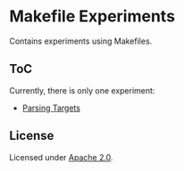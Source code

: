 # Makefile Experiments

Contains experiments using Makefiles.

## ToC

Currently, there is only one experiment:

* [Parsing Targets][parsing_targets]

## License

Licensed under [Apache 2.0][license].

[parsing_targets]: https://github.com/chipsenkbeil/makefile-experiments/blob/master/parsing_targets/README.md
[license]: https://github.com/chipsenkbeil/makefile-experiments/blob/master/LICENSE
